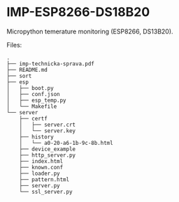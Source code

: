# IMP-ESP8266-DS18B20
Micropython temerature monitoring (ESP8266, DS13B20).

Files:
```
.
├── imp-technicka-sprava.pdf
├── README.md
├── sort
├── esp
│   ├── boot.py
│   ├── conf.json
│   ├── esp_temp.py
│   └── Makefile
└── server
    ├── certf
    │   ├── server.crt
    │   └── server.key
    ├── history
    │   └── a0-20-a6-1b-9c-8b.html
    ├── device_example
    ├── http_server.py
    ├── index.html
    ├── known.conf
    ├── loader.py
    ├── pattern.html
    ├── server.py
    └── ssl_server.py
```